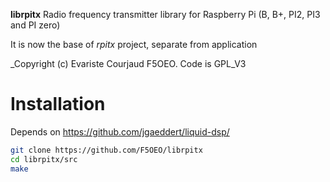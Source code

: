**librpitx** Radio frequency transmitter library for Raspberry Pi (B, B+, PI2, PI3 and PI zero)

It is now the base of *rpitx* project, separate from application

_Copyright (c) Evariste Courjaud F5OEO. Code is GPL_V3

# Installation
Depends on https://github.com/jgaeddert/liquid-dsp/

```sh
git clone https://github.com/F5OEO/librpitx
cd librpitx/src
make
```
